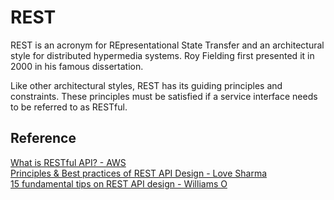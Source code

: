 # REST

REST is an acronym for REpresentational State Transfer and an architectural style for distributed hypermedia systems.
Roy Fielding first presented it in 2000 in his famous dissertation.

Like other architectural styles, REST has its guiding principles and constraints. 
These principles must be satisfied if a service interface needs to be referred to as RESTful.


**Reference**
---
[What is RESTful API? - AWS](https://aws.amazon.com/what-is/restful-api/)  
[Principles & Best practices of REST API Design - Love Sharma](https://blog.devgenius.io/best-practice-and-cheat-sheet-for-rest-api-design-6a6e12dfa89f)  
[15 fundamental tips on REST API design - Williams O](https://medium.com/@liams_o/15-fundamental-tips-on-rest-api-design-9a05bcd42920)




